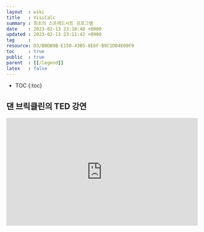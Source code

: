 ```yaml
---
layout  : wiki
title   : VisiCalc
summary : 최초의 스프레드시트 프로그램
date    : 2023-02-13 23:10:40 +0900
updated : 2023-02-13 23:11:42 +0900
tag     : 
resource: D3/BBDB9B-E150-43B5-8E6F-B9C1DD4E09F9
toc     : true
public  : true
parent  : [[/legend]]
latex   : false
---
```

* TOC
{:toc}

## 댄 브릭클린의 TED 강연

<div style="max-width:854px"><div style="position:relative;height:0;padding-bottom:56.25%"><iframe src="https://embed.ted.com/talks/lang/ko/dan_bricklin_meet_the_inventor_of_the_electronic_spreadsheet" width="854" height="480" style="position:absolute;left:0;top:0;width:100%;height:100%" frameborder="0" scrolling="no" allowfullscreen></iframe></div></div>
